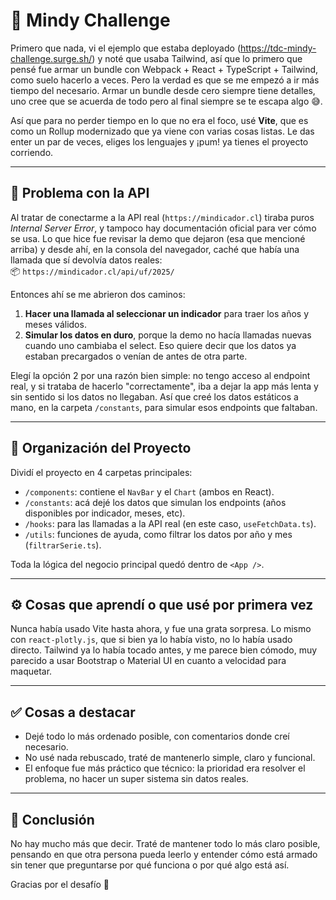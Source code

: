 # 🧠 Mindy Challenge

Primero que nada, vi el ejemplo que estaba deployado (https://tdc-mindy-challenge.surge.sh/) y noté que usaba Tailwind, así que lo primero que pensé fue armar un bundle con Webpack + React + TypeScript + Tailwind, como suelo hacerlo a veces. Pero la verdad es que se me empezó a ir más tiempo del necesario. Armar un bundle desde cero siempre tiene detalles, uno cree que se acuerda de todo pero al final siempre se te escapa algo 😅.

Así que para no perder tiempo en lo que no era el foco, usé **Vite**, que es como un Rollup modernizado que ya viene con varias cosas listas. Le das enter un par de veces, eliges los lenguajes y ¡pum! ya tienes el proyecto corriendo.

---

## 🚧 Problema con la API

Al tratar de conectarme a la API real (`https://mindicador.cl`) tiraba puros *Internal Server Error*, y tampoco hay documentación oficial para ver cómo se usa. Lo que hice fue revisar la demo que dejaron (esa que mencioné arriba) y desde ahí, en la consola del navegador, caché que había una llamada que sí devolvía datos reales:  
📦 `https://mindicador.cl/api/uf/2025/`

Entonces ahí se me abrieron dos caminos:

1. **Hacer una llamada al seleccionar un indicador** para traer los años y meses válidos.
2. **Simular los datos en duro**, porque la demo no hacía llamadas nuevas cuando uno cambiaba el select. Eso quiere decir que los datos ya estaban precargados o venían de antes de otra parte.

Elegí la opción 2 por una razón bien simple: no tengo acceso al endpoint real, y si trataba de hacerlo "correctamente", iba a dejar la app más lenta y sin sentido si los datos no llegaban. Así que creé los datos estáticos a mano, en la carpeta `/constants`, para simular esos endpoints que faltaban.

---

## 📁 Organización del Proyecto

Dividí el proyecto en 4 carpetas principales:

- `/components`: contiene el `NavBar` y el `Chart` (ambos en React).
- `/constants`: acá dejé los datos que simulan los endpoints (años disponibles por indicador, meses, etc).
- `/hooks`: para las llamadas a la API real (en este caso, `useFetchData.ts`).
- `/utils`: funciones de ayuda, como filtrar los datos por año y mes (`filtrarSerie.ts`).

Toda la lógica del negocio principal quedó dentro de `<App />`.

---

## ⚙️ Cosas que aprendí o que usé por primera vez

Nunca había usado Vite hasta ahora, y fue una grata sorpresa. Lo mismo con `react-plotly.js`, que si bien ya lo había visto, no lo había usado directo. Tailwind ya lo había tocado antes, y me parece bien cómodo, muy parecido a usar Bootstrap o Material UI en cuanto a velocidad para maquetar.

---

## ✅ Cosas a destacar

- Dejé todo lo más ordenado posible, con comentarios donde creí necesario.
- No usé nada rebuscado, traté de mantenerlo simple, claro y funcional.
- El enfoque fue más práctico que técnico: la prioridad era resolver el problema, no hacer un super sistema sin datos reales.

---

## 🧠 Conclusión

No hay mucho más que decir. Traté de mantener todo lo más claro posible, pensando en que otra persona pueda leerlo y entender cómo está armado sin tener que preguntarse por qué funciona o por qué algo está así.

Gracias por el desafío 👋
